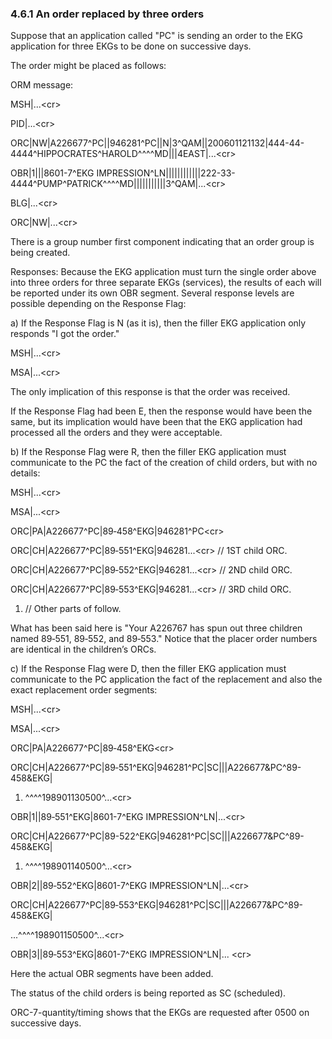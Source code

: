 ### 4.6.1 An order replaced by three orders

Suppose that an application called "PC" is sending an order to the EKG application for three EKGs to be done on successive days.

The order might be placed as follows:

ORM message:

MSH|...&lt;cr>

PID|...&lt;cr>

ORC|NW|A226677^PC||946281^PC||N|3^QAM||200601121132|444-44-4444^HIPPOCRATES^HAROLD^^^^MD|||4EAST|...&lt;cr>

OBR|1|||8601-7^EKG IMPRESSION^LN||||||||||||222-33-4444^PUMP^PATRICK^^^^MD|||||||||||3^QAM|...&lt;cr>

BLG|...&lt;cr>

ORC|NW|...&lt;cr>

There is a group number first component indicating that an order group is being created.

Responses: Because the EKG application must turn the single order above into three orders for three separate EKGs (services), the results of each will be reported under its own OBR segment. Several response levels are possible depending on the Response Flag:

a) If the Response Flag is N (as it is), then the filler EKG application only responds "I got the order."

MSH|...&lt;cr>

MSA|...&lt;cr>

The only implication of this response is that the order was received.

If the Response Flag had been E, then the response would have been the same, but its implication would have been that the EKG application had processed all the orders and they were acceptable.

b) If the Response Flag were R, then the filler EKG application must communicate to the PC the fact of the creation of child orders, but with no details:

MSH|...&lt;cr>

MSA|...&lt;cr>

ORC|PA|A226677^PC|89‑458^EKG|946281^PC&lt;cr>

ORC|CH|A226677^PC|89‑551^EKG|946281...&lt;cr> // 1ST child ORC.

ORC|CH|A226677^PC|89‑552^EKG|946281...&lt;cr> // 2ND child ORC.

ORC|CH|A226677^PC|89‑553^EKG|946281...&lt;cr> // 3RD child ORC.

1. // Other parts of follow.

What has been said here is "Your A226767 has spun out three children named 89‑551, 89‑552, and 89‑553." Notice that the placer order numbers are identical in the children’s ORCs.

c) If the Response Flag were D, then the filler EKG application must communicate to the PC application the fact of the replacement and also the exact replacement order segments:

MSH|...&lt;cr>

MSA|...&lt;cr>

ORC|PA|A226677^PC|89‑458^EKG&lt;cr>

ORC|CH|A226677^PC|89‑551^EKG|946281^PC|SC|||A226677&PC^89-458&EKG|

1. ^^^^198901130500^...&lt;cr>

OBR|1||89‑551^EKG|8601-7^EKG IMPRESSION^LN|...&lt;cr>

ORC|CH|A226677^PC|89-522^EKG|946281^PC|SC|||A226677&PC^89-458&EKG|

1. ^^^^198901140500^...&lt;cr>

OBR|2||89‑552^EKG|8601-7^EKG IMPRESSION^LN|...&lt;cr>

ORC|CH|A226677^PC|89‑553^EKG|946281^PC|SC|||A226677&PC^89-458&EKG|

...^^^^198901150500^...&lt;cr>

OBR|3||89‑553^EKG|8601-7^EKG IMPRESSION^LN|... &lt;cr>

Here the actual OBR segments have been added.

The status of the child orders is being reported as SC (scheduled).

ORC-7-quantity/timing shows that the EKGs are requested after 0500 on successive days.
